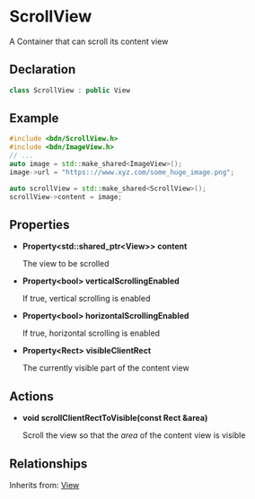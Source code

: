 # ScrollView

A Container that can scroll its content view

## Declaration

```C++
class ScrollView : public View
```

## Example

```C++
#include <bdn/ScrollView.h>
#include <bdn/ImageView.h>
// ...
auto image = std::make_shared<ImageView>();
image->url = "https:://www.xyz.com/some_huge_image.png";

auto scrollView = std::make_shared<ScrollView>();
scrollView->content = image;
```

## Properties

* **Property<std::shared_ptr<View\>\> content**

	The view to be scrolled

* **Property<bool\> verticalScrollingEnabled**

	If true, vertical scrolling is enabled

* **Property<bool\> horizontalScrollingEnabled**

	If true, horizontal scrolling is enabled

* **Property<Rect\> visibleClientRect**

	The currently visible part of the content view 


## Actions

* **void scrollClientRectToVisible(const Rect &area)**

	Scroll the view so that the *area* of the content view is visible

## Relationships

Inherits from: [View](view.md)
 
